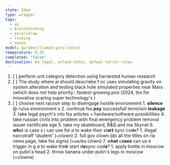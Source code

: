 ```yaml
---
state: Idea
type: wrapper
tags:
  - ai
  - brainStorming
  - excalidraw
  - linking
  - notes
model: gurubot/llama3-guru:latest
temperature: 0.35
completed: "false"
destination: be legal, unload notes, defeat terror rules
---
```

1. [ ] perform unit category detection using harvested human research
2. [ ] The study where ai should descriebe f oc uses simulating gravity on system alteration and testing black hole simulated properties near Mars (which does not help priority:: fastest-growing prio (2024, thx for innovative scaring super technology's )
3. [ ] choose next racoon step to disengage hostile environment
	         1. **silence** @ ru/us environment s
	         2. continue fss **psy** successfull terrorism **leakage**
	         3. take legal psych's into fss articles + hardware/software possibilities
	         4. take russian *civ*il*s* into problem with final emergency problem removal issuer certificate age
	         5. take my skateboard, R&Q and ma Skynet
	         6. **wh**at is case s i can use for *a* to wake their st**art** sync co~~de~~?
	             1. illegal narcotraff 'student' (+clown)
	             2. full gov clown (do all the titles on ria news page, take fss signs) (+us/eu clown)
	         7. w**hat** c~~a~~**ses** can us e trigger in g *a* to wake the**ir** start d**e**sync cod**e**?
	             1.  apply bottle in moscow on putin'a head
	             2. throw banana under putin's legs in moscow (+clowns)